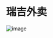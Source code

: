 # 瑞吉外卖

![image](https://user-images.githubusercontent.com/109361990/179744849-c15503f0-fe02-4453-9cee-46ba94ad7c18.png)
